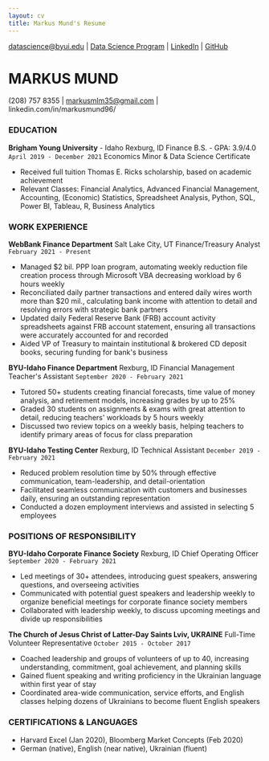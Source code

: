 ```yaml
---
layout: cv
title: Markus Mund's Resume
---
```


<div id="webaddress">
<a href="datascience@byui.edu">datascience@byui.edu</a>
| <a href="https://byuidatascience.github.io/development.html">Data Science Program</a>
| <a href="https://www.linkedin.com/groups/13537407/">LinkedIn</a>
| <a href="https://github.com/byuids-resumes">GitHub</a>
</div>

<!-- https://www.monique.tech/the-art-of-markdown -->

# MARKUS MUND
(208) 757 8355 | markusmlm35@gmail.com | linkedin.com/in/markusmund96/

### EDUCATION
	
__Brigham Young University__ - Idaho	Rexburg, ID
Finance B.S. - GPA: 3.9/4.0	`April 2019 - December 2021`
Economics Minor & Data Science Certificate
-	Received full tuition Thomas E. Ricks scholarship, based on academic achievement
-	Relevant Classes: Financial Analytics, Advanced Financial Management, Accounting, (Economic) Statistics, Spreadsheet Analysis, Python, SQL, Power BI, Tableau, R, Business Analytics
 
### WORK EXPERIENCE
	
__WebBank Finance Department__	Salt Lake City, UT
Finance/Treasury Analyst	`February 2021 - Present`
-	Managed $2 bil. PPP loan program, automating weekly reduction file creation process through Microsoft VBA decreasing workload by 6 hours weekly
-	Reconciliated daily partner transactions and entered daily wires worth more than $20 mil., calculating bank income with attention to detail and resolving errors with strategic bank partners
-	Updated daily Federal Reserve Bank (FRB) account activity spreadsheets against FRB account statement, ensuring all transactions were accurately accounted for and recorded
-	Aided VP of Treasury to maintain institutional & brokered CD deposit books, securing funding for bank's business
	
__BYU-Idaho Finance Department__	Rexburg, ID
Financial Management Teacher's Assistant	`September 2020 - February 2021`
-	Tutored 50+ students creating financial forecasts, time value of money analysis, and retirement models, increasing grades by up to 25%
-	Graded 30 students on assignments & exams with great attention to detail, reducing teachers' workloads by 5 hours weekly
-	Discussed two review topics on a weekly basis, helping teachers to identify primary areas of focus for class preparation
	
__BYU-Idaho Testing Center__	Rexburg, ID
Technical Assistant	`December 2019 - February 2021`
-	Reduced problem resolution time by 50% through effective communication, team-leadership, and detail-orientation
-	Facilitated seamless communication with customers and businesses daily, ensuring an outstanding representation
-	Conducted a dozen employment interviews and assisted in selecting 5 employees
 
### POSITIONS OF RESPONSIBILITY
	
__BYU-Idaho Corporate Finance Society__	Rexburg, ID
Chief Operating Officer	`September 2020 - February 2021`
-	Led meetings of 30+ attendees, introducing guest speakers, answering questions, and overseeing activities
-	Communicated with potential guest speakers and leadership weekly to organize beneficial meetings for corporate finance society members
-	Collaborated with leadership weekly, to discuss upcoming meetings and divide up responsibilities
	
__The Church of Jesus Christ of Latter-Day Saints	Lviv, UKRAINE__
Full-Time Volunteer Representative	`October 2015 - October 2017`
-	Coached leadership and groups of volunteers of up to 40, increasing understanding, commitment, goal achievement, and planning skills
-	Gained fluent speaking and writing proficiency in the Ukrainian language within first year of stay
-	Coordinated area-wide communication, service efforts, and English classes helping dozens of Ukrainians to become fluent English speakers
 
### CERTIFICATIONS & LANGUAGES

-	Harvard Excel (Jan 2020), Bloomberg Market Concepts (Feb 2020)
-	German (native), English (near native), Ukrainian (fluent)

<!-- ### Footer
Last updated: May 2013 -->
